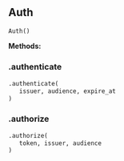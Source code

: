#


## Auth
```python 
Auth()
```




**Methods:**


### .authenticate
```python
.authenticate(
   issuer, audience, expire_at
)
```


### .authorize
```python
.authorize(
   token, issuer, audience
)
```

